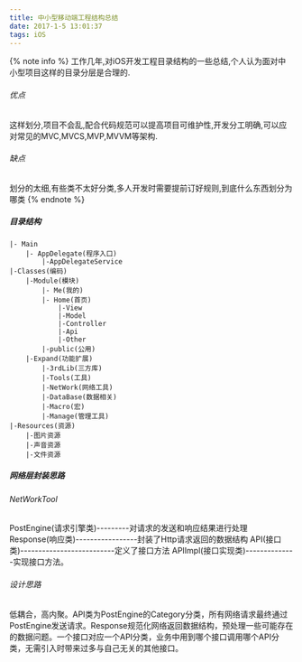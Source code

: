 ```yaml
---
title: 中小型移动端工程结构总结
date: 2017-1-5 13:01:37
tags: iOS
---
```

{% note info %}
工作几年,对iOS开发工程目录结构的一些总结,个人认为面对中小型项目这样的目录分层是合理的.
<!-- more --> 
###### 优点
这样划分,项目不会乱,配合代码规范可以提高项目可维护性,开发分工明确,可以应对常见的MVC,MVCS,MVP,MVVM等架构.
###### 缺点
划分的太细,有些类不太好分类,多人开发时需要提前订好规则,到底什么东西划分为哪类
{% endnote %}

##### 目录结构
```
|- Main
    |- AppDelegate(程序入口)
        |-AppDelegateService
|-Classes(编码)
    |-Module(模块)
        |- Me(我的)
        |- Home(首页)
            |-View
            |-Model
            |-Controller
            |-Api
            |-Other
        |-public(公用)
    |-Expand(功能扩展)
        |-3rdLib(三方库)
        |-Tools(工具)
        |-NetWork(网络工具)
        |-DataBase(数据相关)
        |-Macro(宏)
        |-Manage(管理工具)
|-Resources(资源)
    |-图片资源
    |-声音资源
    |-文件资源

```
##### 网络层封装思路
###### NetWorkTool
PostEngine(请求引擎类)---------对请求的发送和响应结果进行处理
Response(响应类)-----------------封装了Http请求返回的数据结构
API(接口类)--------------------------定义了接口方法
APIImpl(接口实现类)--------------实现接口方法。
###### 设计思路
低耦合，高内聚。API类为PostEngine的Category分类，所有网络请求最终通过PostEngine发送请求。Response规范化网络返回数据结构，预处理一些可能存在的数据问题。一个接口对应一个API分类，业务中用到哪个接口调用哪个API分类，无需引入时带来过多与自己无关的其他接口。
